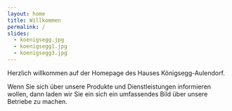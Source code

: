 ```yaml
---
layout: home
title: Willkommen
permalink: /
slides:
  - koenigsegg.jpg
  - koenigsegg1.jpg
  - koenigsegg3.jpg
---
```

Herzlich willkommen auf der Homepage des Hauses Königsegg-Aulendorf.

Wenn Sie sich über unsere Produkte und Dienstleistungen informieren wollen, dann laden wir Sie ein sich ein umfassendes Bild über unsere Betriebe zu machen.